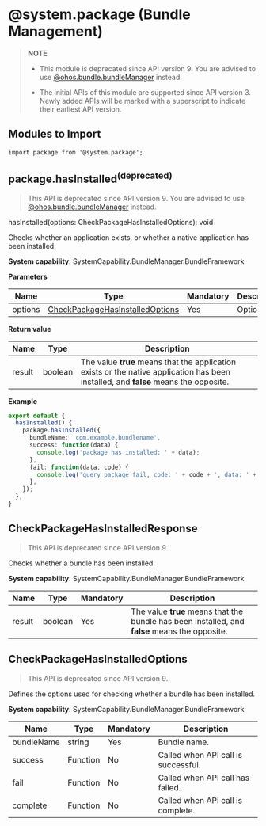 # @system.package (Bundle Management)


> **NOTE**
>
> - This module is deprecated since API version 9. You are advised to use [@ohos.bundle.bundleManager](js-apis-bundleManager.md) instead.
>
> - The initial APIs of this module are supported since API version 3. Newly added APIs will be marked with a superscript to indicate their earliest API version.


## Modules to Import


```
import package from '@system.package';
```


## package.hasInstalled<sup>(deprecated)</sup>
> This API is deprecated since API version 9. You are advised to use [@ohos.bundle.bundleManager](js-apis-bundleManager.md) instead.

hasInstalled(options: CheckPackageHasInstalledOptions): void

Checks whether an application exists, or whether a native application has been installed.

**System capability**: SystemCapability.BundleManager.BundleFramework

**Parameters**

| Name| Type| Mandatory| Description|
| -------- | -------- | -------- | -------- |
|options | [CheckPackageHasInstalledOptions](#checkpackagehasinstalledoptions) | Yes| Options.|

**Return value**

| Name| Type| Description|
| -------- | -------- | -------- |
| result | boolean | The value **true** means that the application exists or the native application has been installed, and **false** means the opposite.|

**Example**

``` ts
export default {
  hasInstalled() {
    package.hasInstalled({
      bundleName: 'com.example.bundlename',
      success: function(data) {
        console.log('package has installed: ' + data);
      },
      fail: function(data, code) {
        console.log('query package fail, code: ' + code + ', data: ' + data);
      },
    });
  },
}
```

## CheckPackageHasInstalledResponse

> This API is deprecated since API version 9.

Checks whether a bundle has been installed.

**System capability**: SystemCapability.BundleManager.BundleFramework

| Name| Type| Mandatory| Description|
| -------- | -------- | -------- | -------- |
|result | boolean | Yes| The value **true** means that the bundle has been installed, and **false** means the opposite.|

## CheckPackageHasInstalledOptions

> This API is deprecated since API version 9.

Defines the options used for checking whether a bundle has been installed.

**System capability**: SystemCapability.BundleManager.BundleFramework

| Name| Type| Mandatory| Description|
| -------- | -------- | -------- | -------- |
| bundleName | string | Yes| Bundle name.|
| success | Function | No| Called when API call is successful.|
| fail | Function | No| Called when API call has failed.|
| complete | Function | No| Called when API call is complete.|
